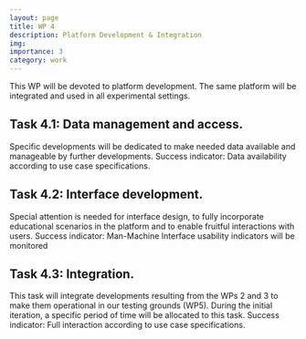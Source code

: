 ```yaml
---
layout: page
title: WP 4
description: Platform Development & Integration
img:
importance: 3
category: work
---
```

This WP will be devoted to platform development. The same platform will be integrated and used in all experimental settings.

## Task 4.1: Data management and access.
Specific developments will be dedicated to make needed data available and manageable by further developments. Success indicator: Data availability according to use case specifications.
## Task 4.2: Interface development.
Special attention is needed for interface design, to fully incorporate educational scenarios in the platform and to enable fruitful interactions with users. Success indicator: Man-Machine Interface usability indicators will be monitored
## Task 4.3: Integration.
This task will integrate developments resulting from the WPs 2 and 3 to make them operational in our testing grounds (WP5). During the initial iteration, a specific period of time will be allocated to this task. Success indicator: Full interaction according to use case specifications.
